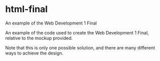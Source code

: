 # html-final
An example of the Web Development 1 Final

An example of the code used to create the Web Development 1 Final, relative to the mockup provided.

Note that this is only one possible solution, and there are many different ways to achieve the design.
